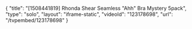 {
    "title": "[1508441819] Rhonda Shear Seamless \"Ahh\" Bra Mystery 5pack",
    "type": "solo",
    "layout": "iframe-static",
    "videoId": "123178698",
    "url": "\/tvpembed\/123178698"
}